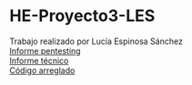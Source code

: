 # HE-Proyecto3-LES

Trabajo realizado por Lucía Espinosa Sánchez  
[Informe pentesting](https://github.com/LuciaES24/HE-Proyecto3-LES/blob/main/InformePentesting_LES.md)  
[Informe técnico](https://github.com/LuciaES24/HE-Proyecto3-LES/blob/main/InformeTecnico_LES.md)  
[Código arreglado](https://github.com/LuciaES24/HE-Proyecto3-LES/tree/main/Web_Talent-ScoutTech/web)  
